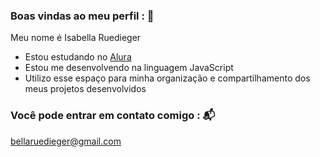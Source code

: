 ### Boas vindas ao meu perfil : 💙

Meu nome é Isabella Ruedieger

- Estou estudando no [Alura](https://www.alura.com.br)
- Estou me desenvolvendo na linguagem JavaScript
- Utilizo esse espaço para minha organização e compartilhamento dos meus projetos desenvolvidos

### Você pode entrar em contato comigo : 📬

bellaruedieger@gmail.com
